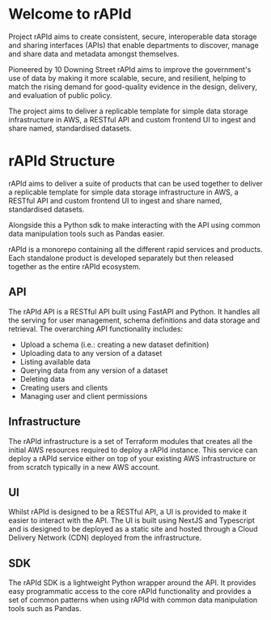 # Welcome to rAPId

Project rAPId aims to create consistent, secure, interoperable data storage and sharing interfaces (APIs) that enable departments to discover, manage and share data and metadata amongst themselves.

Pioneered by 10 Downing Street rAPId aims to improve the government's use of data by making it more scalable, secure, and resilient, helping to match the rising demand for good-quality evidence in the design, delivery, and evaluation of public policy.

The project aims to deliver a replicable template for simple data storage infrastructure in AWS, a RESTful API and custom frontend UI to ingest and share named, standardised datasets.

# rAPId Structure

rAPId aims to deliver a suite of products that can be used together to deliver a replicable template for simple data storage infrastructure in AWS, a RESTful API and custom frontend UI to ingest and share named, standardised datasets.

Alongside this a Python sdk to make interacting with the API using common data manipulation tools such as Pandas easier.

rAPId is a monorepo containing all the different rapid services and products. Each standalone product is developed separately but then released together as the entire rAPId ecosystem.

## API

The rAPId API is a RESTful API built using FastAPI and Python. It handles all the serving for user management, schema definitions and data storage and retrieval. The overarching API functionality includes:

- Upload a schema (i.e.: creating a new dataset definition)
- Uploading data to any version of a dataset
- Listing available data
- Querying data from any version of a dataset
- Deleting data
- Creating users and clients
- Managing user and client permissions

## Infrastructure

The rAPId infrastructure is a set of Terraform modules that creates all the initial AWS resources required to deploy a rAPId instance. This service can deploy a rAPId service either on top of your existing AWS infrastructure or from scratch typically in a new AWS account.

## UI

Whilst rAPId is designed to be a RESTful API, a UI is provided to make it easier to interact with the API. The UI is built using NextJS and Typescript and is designed to be deployed as a static site and hosted through a Cloud Delivery Network (CDN) deployed from the infrastructure.

## SDK

The rAPId SDK is a lightweight Python wrapper around the API. It provides easy programmatic access to the core rAPId functionality and provides a set of common patterns when using rAPId with common data manipulation tools such as Pandas.

